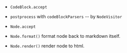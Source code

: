 - `CodeBlock.accept`

- `postprocess` with `codeBlockParsers` -- by `NodeVisitor`

- `Node.accept`

- `Node.format()` format node back to markdown itself.
- `Node.render()` render node to html.
